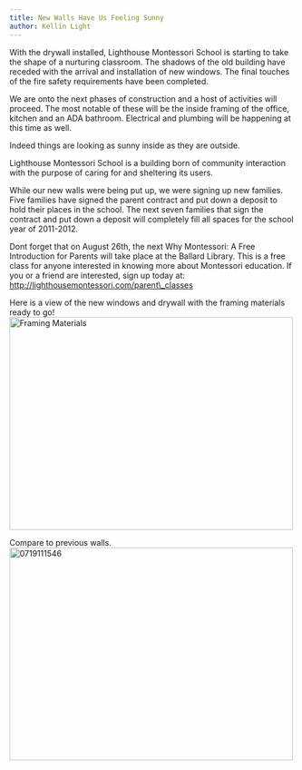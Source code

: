 ```yaml
---
title: New Walls Have Us Feeling Sunny
author: Kellin Light
---
```


With the drywall installed, Lighthouse Montessori School is starting to take the
shape of a nurturing classroom. The shadows of the old building have receded with
the arrival and installation of new windows. The final touches of the fire safety requirements
have been completed.

We are onto the next phases of construction and a host of activities will proceed. The most notable of these will be the inside framing of the office, kitchen and an ADA bathroom. Electrical and plumbing will be happening at this time as well.

Indeed things are looking as sunny inside as they are outside.

Lighthouse Montessori School is a building born of community interaction with the purpose
of caring for and sheltering its users.

While our new walls were being put up, we were signing up new families. Five families have signed the parent contract and put down a deposit to hold their places in the school. The next seven families that sign the contract and put down a deposit will completely fill all spaces for the school year of 2011-2012.

Dont forget that on August 26th, the next Why Montessori: A Free Introduction for Parents will take place at the Ballard Library. This is a free class for anyone interested in knowing more about Montessori education. If you or a friend are interested, sign up today at: http://lighthousemontessori.com/parent\_classes

Here is a view of the new windows and drywall with the framing materials ready to go!
<a href="http://www.flickr.com/photos/63798242@N04/6022605182/" title="Framing Materials by lighthousemontessori, on Flickr"><img src="http://farm7.static.flickr.com/6203/6022605182_17250d3295.jpg" width="500" height="375" alt="Framing Materials"></a>

Compare to previous walls.
<a href="http://www.flickr.com/photos/63798242@N04/5956085851/" title="0719111546 by lighthousemontessori, on Flickr"><img src="http://farm7.static.flickr.com/6016/5956085851_b0c7c249ff.jpg" width="500" height="375" alt="0719111546"></a>
